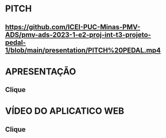 
# PITCH

## https://github.com/ICEI-PUC-Minas-PMV-ADS/pmv-ads-2023-1-e2-proj-int-t3-projeto-pedal-1/blob/main/presentation/PITCH%20PEDAL.mp4

# APRESENTAÇÃO

## Clique

# VÍDEO DO APLICATICO WEB

## Clique
